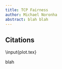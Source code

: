 ```yaml
---
title: TCP Fairness
author: Michael Noronha
abstract: blah blah
---
```


## Citations

\input{plot.tex}

blah
